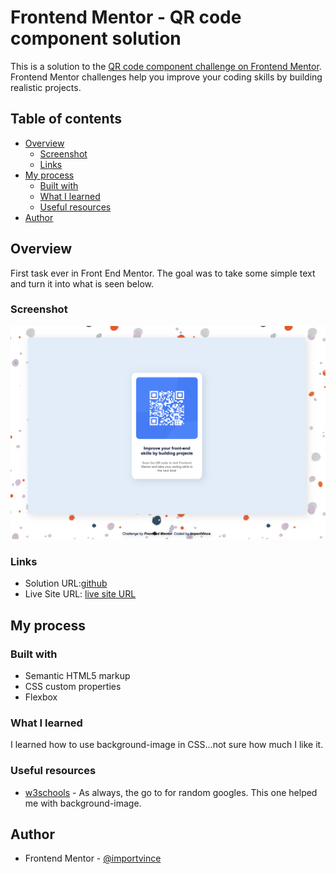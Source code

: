# Frontend Mentor - QR code component solution

This is a solution to the [QR code component challenge on Frontend Mentor](https://www.frontendmentor.io/challenges/qr-code-component-iux_sIO_H). Frontend Mentor challenges help you improve your coding skills by building realistic projects. 

## Table of contents

- [Overview](#overview)
  - [Screenshot](#screenshot)
  - [Links](#links)
- [My process](#my-process)
  - [Built with](#built-with)
  - [What I learned](#what-i-learned)
  - [Useful resources](#useful-resources)
- [Author](#author)


## Overview

First task ever in Front End Mentor. The goal was to take some simple text and turn it into what is seen below. 

### Screenshot

![Screenshot](images/QR-code-screenshot.png)

### Links

- Solution URL:[github](https://github.com/importvince/QR-Code)
- Live Site URL: [live site URL](https://your-live-site-url.com)

## My process

### Built with

- Semantic HTML5 markup
- CSS custom properties
- Flexbox

### What I learned

I learned how to use background-image in CSS...not sure how much I like it. 


### Useful resources

- [w3schools](https://www.w3schools.com/cssref/pr_background-image.php) - As always, the go to for random googles. This one helped me with background-image. 


## Author
- Frontend Mentor - [@importvince](https://www.frontendmentor.io/profile/importvince)
